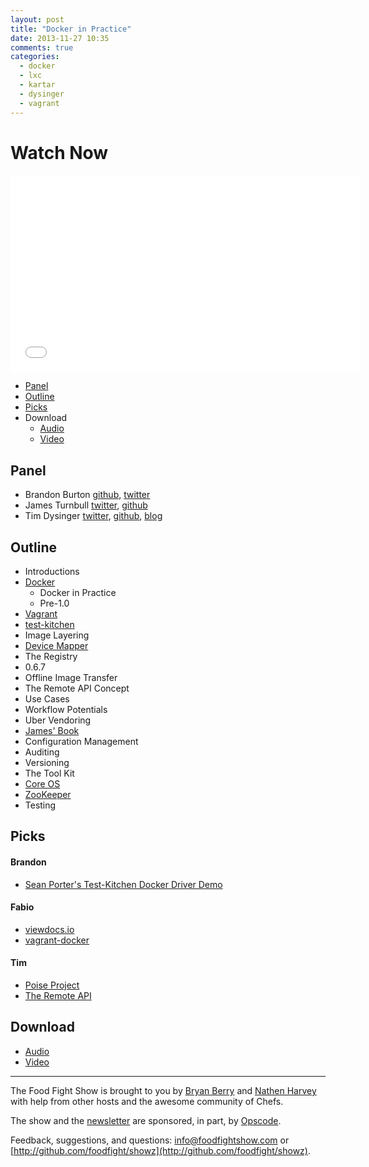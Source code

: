 ```yaml
---
layout: post
title: "Docker in Practice"
date: 2013-11-27 10:35
comments: true
categories: 
  - docker
  - lxc
  - kartar
  - dysinger
  - vagrant
---
```


# Watch Now

<iframe width="560" height="315" src="//www.youtube.com/embed/gEr7YFWc-8s" frameborder="0" allowfullscreen></iframe>

* [Panel](http://foodfightshow.org/2013/11/docker-in-practice.html#panel)
* [Outline](http://foodfightshow.org/2013/11/docker-in-practice.html#outline)
* [Picks](http://foodfightshow.org/2013/11/docker-in-practice.html#picks)
* Download
  * [Audio](http://traffic.libsyn.com/foodfight/068DockerInPractice.mp3)
  * [Video](http://www.youtube.com/watch?v=gEr7YFWc-8s)

Panel<a name="panel"></a>
-----
* Brandon Burton [github](http://github.com/solarce), [twitter](https://twitter.com/solarce)
* James Turnbull [twitter](https://twitter.com/kartar), [github](https://github.com/jamtur01)
* Tim Dysinger [twitter](https://twitter.com/dysinger), [github](https://github.com/dysinger), [blog](http://tim.dysinger.net/)

Outline<a name="outline"></a>
-------

* Introductions
* [Docker](https://www.docker.io/)
  * Docker in Practice
  * Pre-1.0
* [Vagrant](http://www.vagrantup.com/)
* [test-kitchen](https://github.com/test-kitchen/test-kitchen)
* Image Layering
* [Device Mapper](http://en.wikipedia.org/wiki/Device_mapper)
* The Registry
* 0.6.7
* Offline Image Transfer
* The Remote API Concept
* Use Cases
* Workflow Potentials
* Uber Vendoring
* [James' Book](http://dockerbook.com/)
* Configuration Management
* Auditing
* Versioning
* The Tool Kit
* [Core OS](http://coreos.com/)
* [ZooKeeper](http://zookeeper.apache.org/)
* Testing

Picks<a name="picks"></a>
-----
#### Brandon

* [Sean Porter's Test-Kitchen Docker Driver Demo](http://vimeo.com/79844109)

#### Fabio

* [viewdocs.io](http://progrium.viewdocs.io/viewdocs)
* [vagrant-docker](https://github.com/philspitler/vagrant-docker)

#### Tim

* [Poise Project](http://launch.poise.io/)
* [The Remote API](http://docs.docker.io/en/latest/api/docker_remote_api/)

Download
--------
* [Audio](http://traffic.libsyn.com/foodfight/068DockerInPractice.mp3)
* [Video](http://www.youtube.com/watch?v=gEr7YFWc-8s)

<hr />

The Food Fight Show is brought to you by [Bryan Berry](https://twitter.com/bryanwb) and [Nathen Harvey](https://twitter.com/nathenharvey) with help from other hosts and the awesome community of Chefs.

The show and the [newsletter](http://us6.campaign-archive2.com/home/?u=7d43a288e882a145b7e99c650&id=ad8186466d) are sponsored, in part, by [Opscode](http://www.opscode.com).

Feedback, suggestions, and questions:  [info@foodfightshow.com](mailto:info@foodfightshow.com) or  [http://github.com/foodfight/showz](http://github.com/foodfight/showz).

